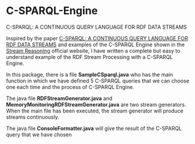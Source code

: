 # C-SPARQL-Engine
C-SPARQL: A CONTINUOUS QUERY LANGUAGE FOR RDF DATA STREAMS

<p>Inspired by the paper <a href="https://pdfs.semanticscholar.org/1aca/dbf0c0616b4b9bd287ff8d9d164d96778589.pdf">C-SPARQL: A CONTINUOUS QUERY LANGUAGE FOR RDF DATA STREAMS</a> and examples of the C-SPARQL Engine shown in the <a href="http://streamreasoning.org/">Stream Reasoning</a> official website, I have written a complete but easy to understand example of the RDF Stream Processing with a C-SPARQL Engine.</p>

<p>In this package, there is a file <b>SampleCSparql.java</b> who has the main function in which we have defined 5 C-SPARQL queries that we can choose one each time and the process of C-SPARQL Engine.</p>

<p>The java file <b>RDFStreamGenerator.java</b> and <b>MemoryMonitoringRDFStreamGenerator.java</b> are two stream generators. When the main file has been executed, the stream generator will produce streams continuously.</p>

<p>The java file <b>ConsoleFormatter.java</b> will give the result of the C-SPARQL query that we have chosen</p>
